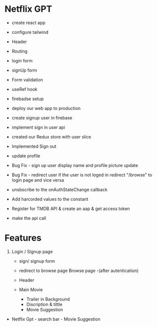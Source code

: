 # Netflix GPT

- create react app

- configure tailwind
- Header
- Routing
- login form
- signUp form
- Form validation
- useRef hook
- firebadse setup
- deploy our web app to production
- create signup user in firebase
- implement sign in user api
- created our Redux store with user slice
- Implemented Sign out
- update profile
- Bug Fix - sign up user display name and profile picture update
- Bug Fix - redirect user if the user is not loged in redirect "/browse" to login page and vice versa
- unsbscribe to the onAuthStateChange callback
- Add harcorded values to the constant
- Register for TMDB API & create an aap & get access token
- make the api call

# Features

1. Login / Signup page

   - sign/ signup form
   - redirect to browse page
     Browse page -(after autentication)

   - Header
   - Main Movie
     - Trailer in Background
     - Discription & tittle
     - Movie Suggestion

- Netflix Gpt - search bar - Movie Suggestion
